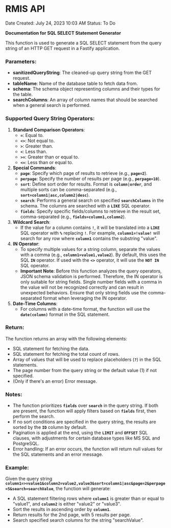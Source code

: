# RMIS API

Date Created: July 24, 2023 10:03 AM
Status: To Do

**Documentation for SQL SELECT Statement Generator**

This function is used to generate a SQL SELECT statement from the query string of an HTTP GET request in a Fastify application.

### **Parameters:**

- **sanitizedQueryString**: The cleaned-up query string from the GET request.
- **tableName**: Name of the database table to fetch data from.
- **schema**: The schema object representing columns and their types for the table.
- **searchColumns**: An array of column names that should be searched when a general search is performed.

### **Supported Query String Operators:**

1. **Standard Comparison Operators**:
    - **`=`**: Equal to.
    - **`<>`**: Not equal to.
    - **`>`**: Greater than.
    - **`<`**: Less than.
    - **`>=`**: Greater than or equal to.
    - **`<=`**: Less than or equal to.
2. **Special Commands**:
    - **`page`**: Specify which page of results to retrieve (e.g., **`page=2`**).
    - **`perpage`**: Specify the number of results per page (e.g., **`perpage=10`**).
    - **`sort`**: Define sort order for results. Format is **`column|order`**, and multiple sorts can be comma-separated (e.g., **`sort=column1|asc,column2|desc`**).
    - **`search`**: Performs a general search on specified **`searchColumns`** in the schema. The columns are searched with a **`LIKE`** SQL operator.
    - **`fields`**: Specify specific fields/columns to retrieve in the result set, comma-separated (e.g., **`fields=column1,column2`**).
3. **Wildcard Search**:
    - If the value for a column contains **`!`**, it will be translated into a **`LIKE`** SQL operator with **`%`** replacing **`!`**. For example, **`column1=!value!`** will search for any row where **`column1`** contains the substring "value".
4. **IN Operator**:
    - To specify multiple values for a string column, separate the values with a comma (e.g., **`column1=value1,value2`**). By default, this uses the SQL **`IN`** operator. If used with the **`<>`** operator, it will use the **`NOT IN`** SQL operator.
    - **Important Note**: Before this function analyzes the query operators, JSON schema validation is performed. Therefore, the IN operator is only suitable for string fields. Single number fields with a comma in the value will not be recognized correctly and can result in unexpected behaviors. Ensure that only string fields use the comma-separated format when leveraging the IN operator.
5. **Date-Time Columns**:
    - For columns with a date-time format, the function will use the **`date(column)`** format in the SQL statement.

### **Return:**

The function returns an array with the following elements:

- SQL statement for fetching the data.
- SQL statement for fetching the total count of rows.
- Array of values that will be used to replace placeholders (**`?`**) in the SQL statements.
- The page number from the query string or the default value (1) if not specified.
- (Only if there's an error) Error message.

### **Notes:**

- The function prioritizes **`fields`** over **`search`** in the query string. If both are present, the function will apply filters based on **`fields`** first, then perform the search.
- If no sort conditions are specified in the query string, the results are sorted by the **`ID`** column by default.
- Pagination is applied at the end, using the **`LIMIT`** and **`OFFSET`** SQL clauses, with adjustments for certain database types like MS SQL and PostgreSQL.
- Error handling: If an error occurs, the function will return null values for the SQL statements and an error message.

### **Example:**

Given the query string **`column1=>=value1&column2=value2,value3&sort=column1|asc&page=2&perpage=5&search=searchValue`**, the function will generate:

- A SQL statement filtering rows where **`column1`** is greater than or equal to "value1", and **`column2`** is either "value2" or "value3".
- Sort the results in ascending order by **`column1`**.
- Return results for the 2nd page, with 5 results per page.
- Search specified search columns for the string "searchValue".
